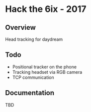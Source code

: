 # Hack the 6ix - 2017

## Overview

Head tracking for daydream

## Todo

* Positional tracker on the phone
* Tracking headset via RGB camera
* TCP communication

## Documentation

TBD




